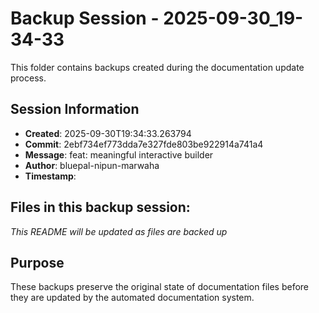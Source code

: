 # Backup Session - 2025-09-30_19-34-33

This folder contains backups created during the documentation update process.

## Session Information
- **Created**: 2025-09-30T19:34:33.263794
- **Commit**: 2ebf734ef773dda7e327fde803be922914a741a4
- **Message**: feat: meaningful interactive builder
- **Author**: bluepal-nipun-marwaha
- **Timestamp**: 

## Files in this backup session:
*This README will be updated as files are backed up*

## Purpose
These backups preserve the original state of documentation files before they are updated by the automated documentation system.
